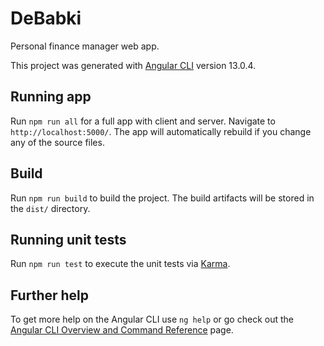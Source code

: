 # DeBabki

Personal finance manager web app.

This project was generated with [Angular CLI](https://github.com/angular/angular-cli) version 13.0.4.

## Running app

Run `npm run all` for a full app with client and server. Navigate to `http://localhost:5000/`. The app will automatically rebuild if you change any of the source files.

## Build

Run `npm run build` to build the project. The build artifacts will be stored in the `dist/` directory.

## Running unit tests

Run `npm run test` to execute the unit tests via [Karma](https://karma-runner.github.io).

## Further help

To get more help on the Angular CLI use `ng help` or go check out the [Angular CLI Overview and Command Reference](https://angular.io/cli) page.
